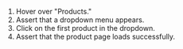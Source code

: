 1. Hover over "Products."
2. Assert that a dropdown menu appears.
3. Click on the first product in the dropdown.
4. Assert that the product page loads successfully.